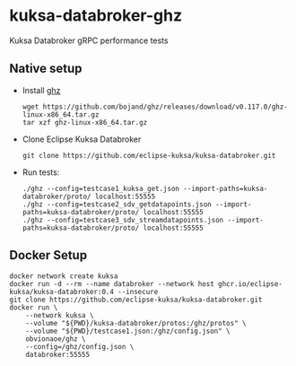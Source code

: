 # kuksa-databroker-ghz
Kuksa Databroker gRPC performance tests

## Native setup

- Install [ghz](https://github.com/bojand/ghz)
    ```
    wget https://github.com/bojand/ghz/releases/download/v0.117.0/ghz-linux-x86_64.tar.gz
    tar xzf ghz-linux-x86_64.tar.gz
    ```
- Clone Eclipse Kuksa Databroker
    ```
    git clone https://github.com/eclipse-kuksa/kuksa-databroker.git
    ```
- Run tests:
    ```
    ./ghz --config=testcase1_kuksa_get.json --import-paths=kuksa-databroker/proto/ localhost:55555
    ./ghz --config=testcase2_sdv_getdatapoints.json --import-paths=kuksa-databroker/proto/ localhost:55555
    ./ghz --config=testcase3_sdv_streamdatapoints.json --import-paths=kuksa-databroker/proto/ localhost:55555
    ```

## Docker Setup

```
docker network create kuksa
docker run -d --rm --name databroker --network host ghcr.io/eclipse-kuksa/kuksa-databroker:0.4 --insecure
git clone https://github.com/eclipse-kuksa/kuksa-databroker.git
docker run \
    --network kuksa \
    --volume "${PWD}/kuksa-databroker/protos:/ghz/protos" \
    --volume "${PWD}/testcase1.json:/ghz/config.json" \
    obvionaoe/ghz \
    --config=/ghz/config.json \
    databroker:55555
```